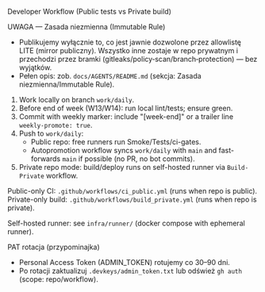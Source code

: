Developer Workflow (Public tests vs Private build)

UWAGA — Zasada niezmienna (Immutable Rule)
- Publikujemy wyłącznie to, co jest jawnie dozwolone przez allowlistę LITE (mirror publiczny). Wszystko inne zostaje w repo prywatnym i przechodzi przez bramki (gitleaks/policy‑scan/branch‑protection) — bez wyjątków.
- Pełen opis: zob. `docs/AGENTS/README.md` (sekcja: Zasada niezmienna/Immutable Rule).

1) Work locally on branch `work/daily`.
2) Before end of week (W13/W14): run local lint/tests; ensure green.
3) Commit with weekly marker: include "[week-end]" or a trailer line `weekly-promote: true`.
4) Push to `work/daily`:
   - Public repo: free runners run Smoke/Tests/ci-gates.
   - Autopromotion workflow syncs `work/daily` with `main` and fast-forwards `main` if possible (no PR, no bot commits).
5) Private repo mode: build/deploy runs on self-hosted runner via `Build-Private` workflow.

Public-only CI: `.github/workflows/ci_public.yml` (runs when repo is public).
Private-only build: `.github/workflows/build_private.yml` (runs when repo is private).

Self-hosted runner: see `infra/runner/` (docker compose with ephemeral runner).

PAT rotacja (przypominajka)
- Personal Access Token (ADMIN_TOKEN) rotujemy co 30–90 dni.
- Po rotacji zaktualizuj `.devkeys/admin_token.txt` lub odśwież `gh auth` (scope: repo/workflow).
